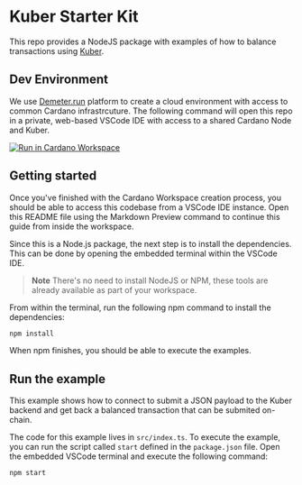 # Kuber Starter Kit

This repo provides a NodeJS package with examples of how to balance transactions using [Kuber](https://github.com/dQuadrant/kuber). 

## Dev Environment

We use [Demeter.run](https://demeter.run) platform to create a cloud environment with access to common Cardano infrastrcuture. The following command will open this repo in a private, web-based VSCode IDE with access to a shared Cardano Node and Kuber.

[![Run in Cardano Workspace](https://demeter.run/code/badge.svg)](https://demeter.run/code/?repository=https://github.com/txpipe/kuber-starter-kit.git&template=typescript)

## Getting started

Once you've finished with the Cardano Workspace creation process, you should be able to access this codebase from a VSCode IDE instance. Open this README file using the Markdown Preview command to continue this guide from inside the workspace.

Since this is a Node.js package, the next step is to install the dependencies. This can be done by opening the embedded terminal within the VSCode IDE.

> **Note**
> There's no need to install NodeJS or NPM, these tools are already available as part of your workspace.

From within the terminal, run the following npm command to install the dependencies:

```sh
npm install
```

When npm finishes, you should be able to execute the examples.

## Run the example

This example shows how to connect to submit a JSON payload to the Kuber backend and get back a balanced transaction that can be submited on-chain.

The code for this example lives in `src/index.ts`. To execute the example, you can run the script called `start` defined in the `package.json` file. Open the embedded VSCode terminal and execute the following command:

```sh
npm start
```
